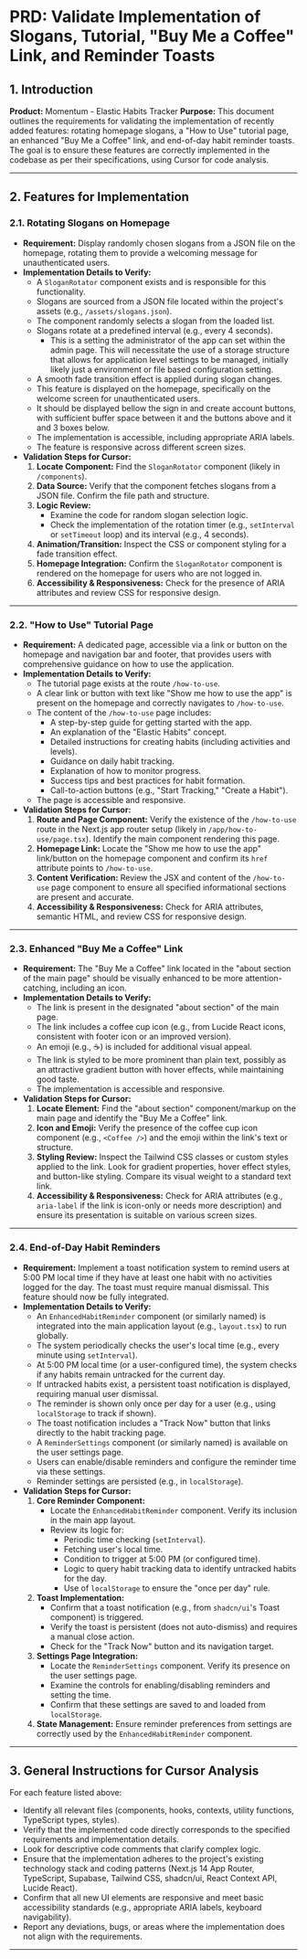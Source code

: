 # PRD: Validate Implementation of Slogans, Tutorial, "Buy Me a Coffee" Link, and Reminder Toasts

## 1. Introduction

**Product:** Momentum - Elastic Habits Tracker
**Purpose:** This document outlines the requirements for validating the implementation of recently added features: rotating homepage slogans, a "How to Use" tutorial page, an enhanced "Buy Me a Coffee" link, and end-of-day habit reminder toasts. The goal is to ensure these features are correctly implemented in the codebase as per their specifications, using Cursor for code analysis.

---

## 2. Features for Implementation

### 2.1. Rotating Slogans on Homepage

* **Requirement:** Display randomly chosen slogans from a JSON file on the homepage, rotating them to provide a welcoming message for unauthenticated users.
* **Implementation Details to Verify:**
    * A `SloganRotator` component exists and is responsible for this functionality.
    * Slogans are sourced from a JSON file located within the project's assets (e.g., `/assets/slogans.json`).
    * The component randomly selects a slogan from the loaded list.
    * Slogans rotate at a predefined interval (e.g., every 4 seconds).  
    	- This is a setting the administrator of the app can set within the admin page.  This will necessitate the use of a storage structure that allows for application level settings to be managed, initially likely just a environment or file based configuration setting.
    * A smooth fade transition effect is applied during slogan changes.
    * This feature is displayed on the homepage, specifically on the welcome screen for unauthenticated users.
    * It should be displayed bellow the sign in and create account buttons, with sufficient buffer space between it and the buttons above and it and 3 boxes below.
    * The implementation is accessible, including appropriate ARIA labels.
    * The feature is responsive across different screen sizes.
* **Validation Steps for Cursor:**
    1.  **Locate Component:** Find the `SloganRotator` component (likely in `/components`).
    2.  **Data Source:** Verify that the component fetches slogans from a JSON file. Confirm the file path and structure.
    3.  **Logic Review:**
        * Examine the code for random slogan selection logic.
        * Check the implementation of the rotation timer (e.g., `setInterval` or `setTimeout` loop) and its interval (e.g., 4 seconds).
    4.  **Animation/Transition:** Inspect the CSS or component styling for a fade transition effect.
    5.  **Homepage Integration:** Confirm the `SloganRotator` component is rendered on the homepage for users who are not logged in.
    6.  **Accessibility & Responsiveness:** Check for the presence of ARIA attributes and review CSS for responsive design.

---

### 2.2. "How to Use" Tutorial Page

* **Requirement:** A dedicated page, accessible via a link or button on the homepage and navigation bar and footer, that provides users with comprehensive guidance on how to use the application.
* **Implementation Details to Verify:**
    * The tutorial page exists at the route `/how-to-use`.
    * A clear link or button with text like "Show me how to use the app" is present on the homepage and correctly navigates to `/how-to-use`.
    * The content of the `/how-to-use` page includes:
        * A step-by-step guide for getting started with the app.
        * An explanation of the "Elastic Habits" concept.
        * Detailed instructions for creating habits (including activities and levels).
        * Guidance on daily habit tracking.
        * Explanation of how to monitor progress.
        * Success tips and best practices for habit formation.
        * Call-to-action buttons (e.g., "Start Tracking," "Create a Habit").
    * The page is accessible and responsive.
* **Validation Steps for Cursor:**
    1.  **Route and Page Component:** Verify the existence of the `/how-to-use` route in the Next.js app router setup (likely in `/app/how-to-use/page.tsx`). Identify the main component rendering this page.
    2.  **Homepage Link:** Locate the "Show me how to use the app" link/button on the homepage component and confirm its `href` attribute points to `/how-to-use`.
    3.  **Content Verification:** Review the JSX and content of the `/how-to-use` page component to ensure all specified informational sections are present and accurate.
    4.  **Accessibility & Responsiveness:** Check for ARIA attributes, semantic HTML, and review CSS for responsive design.

---

### 2.3. Enhanced "Buy Me a Coffee" Link

* **Requirement:** The "Buy Me a Coffee" link located in the "about section of the main page" should be visually enhanced to be more attention-catching, including an icon.
* **Implementation Details to Verify:**
    * The link is present in the designated "about section" of the main page.
    * The link includes a coffee cup icon (e.g., from Lucide React icons, consistent with footer icon or an improved version).
    * An emoji (e.g., ☕) is included for additional visual appeal.
    * The link is styled to be more prominent than plain text, possibly as an attractive gradient button with hover effects, while maintaining good taste.
    * The implementation is accessible and responsive.
* **Validation Steps for Cursor:**
    1.  **Locate Element:** Find the "about section" component/markup on the main page and identify the "Buy Me a Coffee" link.
    2.  **Icon and Emoji:** Verify the presence of the coffee cup icon component (e.g., `<Coffee />`) and the emoji within the link's text or structure.
    3.  **Styling Review:** Inspect the Tailwind CSS classes or custom styles applied to the link. Look for gradient properties, hover effect styles, and button-like styling. Compare its visual weight to a standard text link.
    4.  **Accessibility & Responsiveness:** Check for ARIA attributes (e.g., `aria-label` if the link is icon-only or needs more description) and ensure its presentation is suitable on various screen sizes.

---

### 2.4. End-of-Day Habit Reminders

* **Requirement:** Implement a toast notification system to remind users at 5:00 PM local time if they have at least one habit with no activities logged for the day. The toast must require manual dismissal. This feature should now be fully integrated.
* **Implementation Details to Verify:**
    * An `EnhancedHabitReminder` component (or similarly named) is integrated into the main application layout (e.g., `layout.tsx`) to run globally.
    * The system periodically checks the user's local time (e.g., every minute using `setInterval`).
    * At 5:00 PM local time (or a user-configured time), the system checks if any habits remain untracked for the current day.
    * If untracked habits exist, a persistent toast notification is displayed, requiring manual user dismissal.
    * The reminder is shown only once per day for a user (e.g., using `localStorage` to track if shown).
    * The toast notification includes a "Track Now" button that links directly to the habit tracking page.
    * A `ReminderSettings` component (or similarly named) is available on the user settings page.
    * Users can enable/disable reminders and configure the reminder time via these settings.
    * Reminder settings are persisted (e.g., in `localStorage`).
* **Validation Steps for Cursor:**
    1.  **Core Reminder Component:**
        * Locate the `EnhancedHabitReminder` component. Verify its inclusion in the main app layout.
        * Review its logic for:
            * Periodic time checking (`setInterval`).
            * Fetching user's local time.
            * Condition to trigger at 5:00 PM (or configured time).
            * Logic to query habit tracking data to identify untracked habits for the day.
            * Use of `localStorage` to ensure the "once per day" rule.
    2.  **Toast Implementation:**
        * Confirm that a toast notification (e.g., from `shadcn/ui`'s Toast component) is triggered.
        * Verify the toast is persistent (does not auto-dismiss) and requires a manual close action.
        * Check for the "Track Now" button and its navigation target.
    3.  **Settings Page Integration:**
        * Locate the `ReminderSettings` component. Verify its presence on the user settings page.
        * Examine the controls for enabling/disabling reminders and setting the time.
        * Confirm that these settings are saved to and loaded from `localStorage`.
    4.  **State Management:** Ensure reminder preferences from settings are correctly used by the `EnhancedHabitReminder` component.

---

## 3. General Instructions for Cursor Analysis

For each feature listed above:
* Identify all relevant files (components, hooks, contexts, utility functions, TypeScript types, styles).
* Verify that the implemented code directly corresponds to the specified requirements and implementation details.
* Look for descriptive code comments that clarify complex logic.
* Ensure that the implementation adheres to the project's existing technology stack and coding patterns (Next.js 14 App Router, TypeScript, Supabase, Tailwind CSS, shadcn/ui, React Context API, Lucide React).
* Confirm that all new UI elements are responsive and meet basic accessibility standards (e.g., appropriate ARIA labels, keyboard navigability).
* Report any deviations, bugs, or areas where the implementation does not align with the requirements.

---